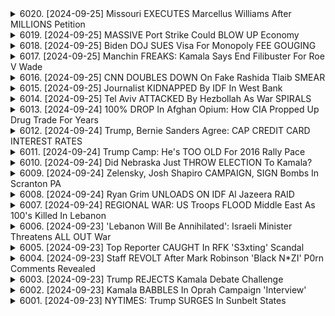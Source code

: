 <details>
<summary>6020. [2024-09-25] Missouri EXECUTES Marcellus Williams After MILLIONS Petition</summary><br>

<a href="https://www.youtube.com/watch?v=u7n_b6mbRUs" target="_blank">
    <img src="https://img.youtube.com/vi/u7n_b6mbRUs/maxresdefault.jpg" 
        alt="[Youtube]" width="200">
</a>

# Missouri EXECUTES Marcellus Williams After MILLIONS Petition

## Breaking Points DCOM - 節目重點整理 (2023/11/17)

**一、馬克·威廉斯死刑案概要**

*   **案情**: 毛里西斯·威廉斯因強姦及謀殺案被判處死刑，執行時間已定，引發爭議。
*   **證據不足**: 雖在被告車內尋獲部分受害人財物，但缺乏 DNA、指紋等法醫證據直接證明其犯罪。
*   **主要證人證詞**: 維基判罪依據主要為前女友及獄中告密者的證詞。此二人皆已身故，案情存在疑慮。
*   **DNA證據爭議**: 節目強調，DNA證據是此案爭議的關鍵因素。此案例本身即是對死刑議題的反駁。
*   **死刑執行趨勢**:  本週有5個州計劃執行死刑，是過去二十多年來首見。

**二、卡瑪拉·哈里斯的背景**

*   **檢事長經歷**:  卡瑪拉·哈里斯在擔任地區檢事時，經常引用無罪釋放案例的論證。
*   **案件質疑**:  節目質疑，她在威廉斯案中的立場，其過去的論述與現狀不一致，並暗示她在案件的清白程度。
*   **種族等級議題**:  討論了種族、階級等因素，以及保守運動在階級問題上的影響。

**三、節目嘉賓與話題**

*   **Ryan Grim安全返國**: Ryan在多哈經歷緊張情況，節目表達了對其安全的關心，並讚揚其新聞報導的质量。
*   **喬治鎮會議**:  節目嘉賓分享在喬治鎮舉行的會議上的見聞。
*   **下週節目預告**: 節目透露下週有討論會，並提到了主持人的時間安排。
*   **贊助及節目推廣**: 節目提及贊助商（POS咖啡）及邀請聽眾订阅 Breaking Points DCOM頻道。
*   **節目形式**:  節目以DCOM（每日完整版）的形式提供，不對內容進行分割。
</details>

<details>
<summary>6019. [2024-09-25] MASSIVE Port Strike Could BLOW UP Economy</summary><br>

<a href="https://www.youtube.com/watch?v=ivkpy6AqOfI" target="_blank">
    <img src="https://img.youtube.com/vi/ivkpy6AqOfI/maxresdefault.jpg" 
        alt="[Youtube]" width="200">
</a>

# MASSIVE Port Strike Could BLOW UP Economy

## 關於美國港口罷工事件重點整理（根據文本內容）：

**一、罷工事件背景與可能的後果：**

* **事件緣由：** 美國國際長距離港務工人聯盟（ILWU）與港口碼頭業者未能達成新勞動合約，面臨10月1日罷工期限。
* **經濟影響：**
    * 如果發生罷工，可能導致節慶購物季供應鏈嚴重中斷。
    * 商品進口延遲，農產品可能在港口腐爛。
    * 可能加劇通膨，美國家庭面臨自疫情以來前所未有的產品短缺和價格高漲。
    * 每次港口關閉一天， backlog恢復需要約5天時間，即使罷工僅10天，可能造成2個月的 backlog。
* **政治影響：** 正在大選之期，與東巴勒斯坦的鐵路事故（類似事件）相較，對現任總統拜登的政治風險極高。

**二、可能的介入及策略：**

* **美方政府介入：**
    * 白宮可能強制勞工重返工作岗位。
    * 透過政治手段干預，若不被公眾關注，政府能較易成功阻止罷工。
* **企業角度：**
    * 美國鞋類服裝協會(AAFA) 強烈呼籲拜登政府介入，避免更嚴重的經濟後果。
* **罷工方的考量：**
    * 罷工是為爭取勞工權益，但可能導致供應鏈中斷和經濟損失。

**三、關鍵人物及組織：**

* **喬·拜登總統：** 持續面臨勞工抗爭，需在勞工權益及經濟影響間取得平衡。
* **皮特·布迪吉格（美國運輸部長）：** 在協商中扮演關鍵角色，需要促成雙方協議。
* **史蒂夫·拉默（AAFA社長兼CEO）：** 強烈呼籲政府介入，強調罷工對經濟的負面影響。
* **美國國際長距離港務工人聯盟（ILWU）：** 勞方代表，爭取勞工權益。

**四、市場反應和聯邦準備委員會政策：**

* **市場反應：** 聯邦準備委員會降息0.5個百分點，市場普遍預期。
* **經濟政策：** 聯準會降息可能緩解罷工造成的經濟壓力，但也可能加劇通膨。

**五、外部影響及政治操弄：**

* **自由黨（Freedom Caucus）的影響：** 即使在政府封鎖問題上無力左右，部分億萬富翁的資金也無法改變罷工的影響力。
* **美國內政治力量的角力：** 罷工事件被不同政治力量利用，操弄議題。



本整理旨在提供文本的主要信息和重點，以條列式呈現，方便理解和參考。
</details>

<details>
<summary>6018. [2024-09-25] Biden DOJ SUES Visa For Monopoly FEE GOUGING</summary><br>

<a href="https://www.youtube.com/watch?v=xV4mHq2uqVY" target="_blank">
    <img src="https://img.youtube.com/vi/xV4mHq2uqVY/maxresdefault.jpg" 
        alt="[Youtube]" width="200">
</a>

# Biden DOJ SUES Visa For Monopoly FEE GOUGING

## 談話重點整理：美國議會、遊說及刷卡費用爭議

以下精簡整理了談話內容，並以正式口吻呈現。

**一、遊說與立法過程的運作現狀**

* **利益分配與議會角色:** 議會成員投入大量時間和精力於不同經濟利益團體之間進行利益分配，而非關注公民權、教育或能源政策等更廣泛的政策議題。
* **議會如同寄生蟲:** 議會的角色如同宿主上的寄生蟲，游說者如同寄生蟲滋生和繁殖的媒介。游說者透過競選資金贊助等方式影響立法過程。
* **操縱立法過程:** 議員會故意提出對某些大型企業不利的法案，以此引誘企業遊說並提供政黨競選資金，以圖回饋金錢，從而達到政治利益。

**二、信用卡刷卡費(Swipe Fee)爭議與立法案例**

* **背景:** 議會嘗試透過立法來限制商家可收取的信用卡刷卡費用上限，以降低消費者的交易成本。
* **游說及資金挹注:** 信用卡公司，例如維薩(Visa)，透過雇傭議會成員，並資助競選活動，來反對對其不利的法案。
* **案例：達班修正案(Durban Amendment):** 針對刷卡費的立法，多年來持續受到游說影響，並不斷延宕，成為游說團體介入立法過程的典型範例。

**三、司法部(Department of Justice)的角色與挑戰**

* **反托拉斯政策執行需求：** 呼籲司法部積極執行反托拉斯政策，限制企業壟斷行為及游說介入立法。
* **人事安排及利益衝突：** 司法部人事安排受游說影響，可能產生利益衝突。
* **人員流動及影響力：** 前司法部官員加入游說團體，利用其影響力推動對其客戶有利的政策。
* **法源與權力限制：** 呼籲司法部在有明確法律授權前提下執行反托拉斯政策，避免受到最高法院的挑戰。

**四、政策意涵與呼籲**

* **降低消費者與商家成本：** 透過規範刷卡費用、執行反托拉斯政策等措施，降低消費者和商家的交易成本。
* **健全立法程序:** 呼籲改革政治獻金制度，建立更加透明的游說規範，保障立法過程的獨立性和公正性。
* **政府職能:** 認為政府應該積極監管企業行為，維護市場競爭，保障公共利益。
</details>

<details>
<summary>6017. [2024-09-25] Manchin FREAKS: Kamala Says End Filibuster For Roe V Wade</summary><br>

<a href="https://www.youtube.com/watch?v=uDWivmjZnEE" target="_blank">
    <img src="https://img.youtube.com/vi/uDWivmjZnEE/maxresdefault.jpg" 
        alt="[Youtube]" width="200">
</a>

# Manchin FREAKS: Kamala Says End Filibuster For Roe V Wade

## Breaking Points 討論重點整理：參議院議事阻撓（Filibuster）爭議

**總論:** 此片段討論了美國參議院議事阻撓機制，以及民主黨內部近年來關於取消此機制，特別是在關鍵法案表決上，的爭論。焦點集中在民主黨內對於議事阻撓的策略性考量，以及它在政治格局變化中的作用。

**一. 歷史背景與演變:**

*   **早期議事阻撓:** 最初作為一種防止多數黨壓迫少數黨的手段。
*   **司法任命改革 (2013):** 由於共和黨利用議事阻撓拖延司法任命，民主黨在2013年對低層級司法任命進行了改革，降低了取消議事阻撓的必要票數（從60票降到51票）。
*   **持續的議事阻撓壓力:** 儘管如此，議事阻撓仍被用於阻擋更多法案通過，導致民主黨內部要求徹底取消議事阻挠的呼聲越來越高。

**二. 民主黨內部爭論:**

*   **取消議事阻撓的支持者:** 認為必須取消議事阻撓，才能讓民主黨更有效推動立法議程，特別是在面臨共和黨的全面阻撓時。
*   **保留議事阻撓的支持者:** 擔憂取消議事阻撓將導致民主黨完全掌控立法權力，並可能在未來被共和黨利用。
*   **戰略考量:** 民主黨策略性地選擇在某些議題上取消議事阻撓，而在其他議題上繼續保留它，以取得政治上的平衡。
* **基層呼籲與選民動員：** 議事阻撓的議題可能激勵選民投票，但具體策略仍有討論空間。

**三. 具體人物與立場:**

*   **喬·曼琴 (Joe Manchin):** 民主黨溫派參議員，反對取消議事阻撓，認為它對維護參議院的平衡至關重要。
*   **凱爾斯滕·西內瑪 (Kyrsten Sinema):** 民主黨溫派參議員，與曼琴持相似立場，反對徹底取消議事阻撓。
*   **瑞恩·格里姆 (Ryan Grim):** Breaking Points 的主持人，強調取消議事阻撓對於民主黨推動改革的重要性。
*   **哈里·里德 (Harry Reid):** 前參議院多數黨領袖，在議事阻撓改革的早期階段有所貢獻，並觀察到相關政治影響。
* **克里斯汀·哈里斯:** 相關政策議題的評論者和參與者。

**四. 未來的政治影響預測：**
* 持續的議事阻撓爭議，可能會讓民主黨在關鍵法案表決上陷入僵局。
* 民主黨若能有效利用議事阻撓議題，動員選民，可能在選舉中獲得優勢。
* 若民主黨掌握了國會和白宮，取消議事阻撓的可能性將大大增加。

**總結:** 議事阻撓機制是美國參議院獨特的立法程序，它既有維護少數權益的正面作用，也被批評為阻礙立法效率的負面因素。 民主黨內部對此的爭論，反映出其對政治策略的考量和對未來政治格局的判斷。
</details>

<details>
<summary>6016. [2024-09-25] CNN DOUBLES DOWN On Fake Rashida Tlaib SMEAR</summary><br>

<a href="https://www.youtube.com/watch?v=L_QFCPgfaHg" target="_blank">
    <img src="https://img.youtube.com/vi/L_QFCPgfaHg/maxresdefault.jpg" 
        alt="[Youtube]" width="200">
</a>

# CNN DOUBLES DOWN On Fake Rashida Tlaib SMEAR

以下是文本重點整理，以小節和條列式呈現，力求清晰客觀：

**一、事件概述**

*   這篇討論聚焦於美國眾議員拉西達·特萊布(Rashida Tlaib) 與密西根州檢察長丹娜·內瑟爾(Dana Nessel) 之間的一系列爭論，以及媒體的報導方式。
*   核心爭點在於，特萊布指責內瑟爾對支持巴勒斯坦的學生抗議者採取行動存在偏見，而內瑟爾則反駁指控，認為特萊布的言論是對她的污名化。

**二、特萊布的聲明及立場**

*   特萊布聲稱內瑟爾對抗議者存在偏見，認為這源於普遍存在的反巴勒斯特偏見，而並非與內瑟爾的宗教信仰 (她是猶太人) 相關。
*   特萊布表示，密西根大學可能對內瑟爾施壓，使其針對抗議者採取行動。
*   特萊布強調，她指責的是普遍的反巴勒斯特偏見，而非個人或基於宗教信仰的偏見。

**三、內瑟爾的回應及立場**

*   內瑟爾反駁特萊布的指控，稱其言論是對她的污名化，並且歪曲了她的真實意圖。
*   內瑟爾認為，她針對抗議者的行動是基於法律和程序，而非基於任何偏見。

**四、媒體報導的爭議點**

*   報導中存在基於黨派立場，將特萊布的言論誤讀或斷章取義的現象。
*   媒體將特萊布的真實意思轉變為，指控內瑟爾因為她的猶太教信仰而存在偏見。
*   討論認為，這種媒體報導扭曲了真相，並且對特萊布的真實觀點造成了誤讀。

**五、核心爭論點歸納**

*   特萊布聲稱的是普遍存在的反巴勒斯特偏見，而非基於宗教信仰或個人身份的偏見；
*   內瑟爾對此的強烈否認並認為特萊布的言論是污名化；
*   媒體報導中可能存在的偏頗和誤讀，導致情況更加複雜。

**六、進一步討論點**

*   文章強調了媒體在報導敏感的政治問題時保持客觀和中立的重要性。
*   文章倡議，應以原話和事實為基礎進行報導，避免扭曲或歪曲當事人的真實意圖。
*   文章認為，事件本身可以作為學生新聞學課程的案例研究，探討媒體偏見和事實核查等重要課題。

希望以上重點整理能夠清楚地呈現文本的核心信息。
</details>

<details>
<summary>6015. [2024-09-25] Journalist KIDNAPPED By IDF In West Bank</summary><br>

<a href="https://www.youtube.com/watch?v=P70aDjnQeXY" target="_blank">
    <img src="https://img.youtube.com/vi/P70aDjnQeXY/maxresdefault.jpg" 
        alt="[Youtube]" width="200">
</a>

# Journalist KIDNAPPED By IDF In West Bank

## 学術文本内容总結

**总述:** 文本主要讲述了一位名为 Mujahid al-Sadi (穆賈希德·薩迪) 的巴勒斯坦记者在西岸地区遭遇以色列国防军 (IDF) 抓捕与拘留的情况。文章表达了对记者处境的担忧，以及对以色列国防军对此事件信息不透明的质疑。

### **一、事件主体与背景**

*   **主要人物:** 穆賈希德·薩迪，一个在巴勒斯坦地区享有较高声誉的阿拉伯语记者。他曾报道过记者 Shireen Abu Akleh (希琳·埃布阿克萊) 被枪杀的新闻。
*   **发生地点:** 西岸地区 (具体为珍宁)。
*   **事件起因:** 文本显示，记者穆賈希德·薩迪在9月19日遭到以色列国防军以突袭方式在其家中逮捕。目前逮捕原因不明。
*   **拘留场所:** 珍宁附近的哈爾瑪監獄 (Jalama Prison)，该监狱以环境恶劣、存在酷刑等恶名广泛为人知。

### **二、事件经过与描述**

*   **逮捕细节:** 以色列国防军士兵在深夜 (凌晨2点30分) 突襲記者的家，对其進行了肢體暴力，并将其妻子也一併粗暴对待。
*   **拘留状态:** 被抓捕後，記者先被送至哈爾瑪監獄，後转移至梅吉多監獄 (Megiddo Prison)。
*   **信息渠道:** 信息来源主要来自记者的家属，以及事件相关人士的证述。

### **三、核心论点与质疑**

*   **质疑逮捕合理性:** 文章强调，穆賈希德·薩迪是一位声誉良好的记者，质疑以色列国防军对其进行逮捕的合理性。
*   **关注人权问题:** 文章强调哈爾瑪監獄環境恶劣，存在酷刑，暗示對記者的拘留可能涉及到人权问题。
*   **信息不透明性:** 文章表达了对以色列国防军对此事件信息不透明的质疑，并强调他们要求以色列国防军提供有关此事件的详细信息。

### **四、未来动向与呼吁**

*   **施压 IDF 获取更多信息:** 文字记录显示，他们将继续向以色列国防军施压，要求提供更多关于此案的信息。
*   **寻求公众关注:** 他们呼吁公众通过社交媒体或其他渠道来表达对穆賈希德·薩迪的支持，增加以色列国防军面临的压力。
*  **寻求解决方案与呼吁：** 纪录显示，他们正在考虑采取其他行动，以提高对記者拘留事件的关注度。

**重要说明:** 以上为对文本内容的客观整理，并未包含个人的意见或推测。此文旨在提供清晰、准确的重点摘要，方便研究人员、学生及其他学术人士查阅。
</details>

<details>
<summary>6014. [2024-09-25] Tel Aviv ATTACKED By Hezbollah As War SPIRALS</summary><br>

<a href="https://www.youtube.com/watch?v=0JHy_z3PTQA" target="_blank">
    <img src="https://img.youtube.com/vi/0JHy_z3PTQA/maxresdefault.jpg" 
        alt="[Youtube]" width="200">
</a>

# Tel Aviv ATTACKED By Hezbollah As War SPIRALS

## 內容要點整理：以新聞片段為基礎

此片段涵蓋了對中東地區人道援助及美國財政援助的嚴厲批判。以下按主題進行整理：

**一、人道援助受阻及以色列行為**

*   **人道援助阻塞：** 美國國務院內部報告顯示，以色列確實阻礙人道援助進入加沙地帶，違反了美國的相關法律（尤其是620I條款）。
*   **援助團體受阻攻：** 援助組織即使獲得許可，也經常在以色列檢查點遭到阻撓，甚至遭到射殺。
*   **對以色列行為的評價：** 內部報告指出，以色列的行為超越了必要範圍，接近大規模屠殺定義，儘管並未直接使用此詞彙。
*   **全球中央廚房事件：** 世界中心廚房（WCK）遭遇襲擊後，人道援助情勢稍有改善，但隨後又回落。

**二、美國對以色列的財政援助爭議**

*   **繞道援助的疑雲：** 美國政府將資金轉給以色列，然後再由以色列以武器形式退回美國，這種模式引發質疑。 質疑點集中在銀行手續費的流失。
*   **國務院內部爭議：** 國務院內部官員對目前援助模式表達異議，並認為這違反了相關法律。
*   **官員反對與辭職：** 部分國務院官員對以色列政策持反對態度，並因此提出辭職。

**三、政府內部矛盾與報告**

*   **未公開報告的揭露：** 國務院內部未公開的報告揭示關於以色列阻礙人道援助的更多資訊。
*   **官方說辭與實際操作：** 以色列承諾改善人道援助狀況，但實質性改善有限。

**四、政治影響與未來展望**

*   **對政治影響的評估：** 談論片段暗示國際社會對以色列行動的政治意義，以及如何評估其中所包含的政治訊息。
*   **呼籲行動：** 鼓勵聽眾點贊並訂閱頻道，以支持獨立記者和媒體的運作，並呼籲聽眾考慮加入優質訂閱服務。

總體而言，此片段以批判的口吻描述了美國對以色列的援助，以及以色列在人道援助領域所表現出的行為，並且揭露了美國國務院內部對此政策的爭議和異議。
</details>

<details>
<summary>6013. [2024-09-24] 100% DROP In Afghan Opium: How CIA Propped Up Drug Trade For Years</summary><br>

<a href="https://www.youtube.com/watch?v=TL7qT0goYLw" target="_blank">
    <img src="https://img.youtube.com/vi/TL7qT0goYLw/maxresdefault.jpg" 
        alt="[Youtube]" width="200">
</a>

# 100% DROP In Afghan Opium: How CIA Propped Up Drug Trade For Years

好的，根據對話內容，整理出以下重點：

**一、阿富汗毒品貿易與美國政策的悖論**

*   **阿富汗海洛英的全球影響：** 阿富汗戰爭期間，大量高品質且廉價的海洛英湧入國際市場，對包括美國、俄羅斯、中國、伊朗和歐洲等國家的社會造成了嚴重後果。
*   **美國對阿富汗毒品供應的默許：** 儘管美國政府實行嚴格的緝毒政策，但可能默許阿富汗海洛英流入國際市場。
*   **美國海洛英危機的源頭：** 美國海洛英危機與阿富汗戰爭及海洛英大量湧入存在緊密的聯繫，阿富汗是美國海洛英危機的主要來源。

**二、美國政府對阿富汗毒品貿易的認知與宣傳**

*   **DEA的數據失實：** 美國緝毒局 (DEA) 聲稱美國境內的海洛英未受到阿富汗毒品污染，但這種說法可能不實。
*   **官方宣傳與真相背離：** 美國政府在阿富汗毒品貿易問題上可能存在宣傳與真相背離的情況。
*   **對事實的掩蓋：** 政府可能掩蓋阿富汗毒品對美國海洛英危機的貢獻，以維護政治利益。

**三、阿富汗海洛英貿易的組織結構**

*   **複雜的網絡：** 阿富汗的海洛英貿易網是一個龐大且複雜的組織，涉及多個層次和個人。
*   **主要利益相關者：** 毒品貿易網包括生產商、供應商、運輸人員和分銷商等。
*   **缺乏一致性：** 組織圖不一定能準確反映阿富汗海洛英貿易的實際結構。

**四、美國政策的雙重標準**

*   **口惠實利：** 美国政府一边实施严格的禁毒政策，一边可能默许阿富汗的海洛英贸易。
*   **战争的策略：** 战争可能被用作选择毒品输送者或合法化毒品贸易的工具。
*   **选择性的执法：** 美国政府可能对某些毒品组织采取执法，而对另一些则网开一面。

**總結：**

访谈揭示了阿富汗毒品貿易与美国政策之间的复杂关系，以及美国政府在阿富汗毒品问题上的潜在政治动机和双重标准。
</details>

<details>
<summary>6012. [2024-09-24] Trump, Bernie Sanders Agree: CAP CREDIT CARD INTEREST RATES</summary><br>

<a href="https://www.youtube.com/watch?v=7M7RoipQEAA" target="_blank">
    <img src="https://img.youtube.com/vi/7M7RoipQEAA/maxresdefault.jpg" 
        alt="[Youtube]" width="200">
</a>

# Trump, Bernie Sanders Agree: CAP CREDIT CARD INTEREST RATES

以下是針對文本的條列重點整理:

**一、信用卡利率議題核心**

*   **議題**: 討論美國的信用卡利率上限議題。
*   **核心爭點**: 針對信用卡公司的高利率空間是否有必要加以規範。討論內容包括：是否應該通過立法限制利率上限（例如10%）以保護消費者。
*   **公眾意見**: 大部分美國民眾支持限制利率，但政治捐款可能阻礙議會通過相關法案。

**二、現任政府或候選人的態度及行動**

*   **特朗普 (Trump)**：2016年曾提出部分大眾主義政策，但後續未積極推動。在稅務改革(TCJA)等其他議題上，多數政策由捐助者決定。
*   **卡玛拉·哈里斯 (Kamala Harris)**：曾提倡限制利率方案，但由於捐款方的反對，不再積極倡議。
*   **班·沙庇羅 (Ben Shapiro)** 與 **維·拉馬·斯瓦米 (V.I. Ramaswami)** 等保守派評論員：通常對此類政策持反對態度，認為是社會主義，但民眾普遍對此支持度高。

**三、政治與遊說的影響**

*   **政治捐款**: 強調遊說團體的影響力，特別是來自維士、萬事達等金融機構的捐款，可能阻礙立法者推動保護消費者的法案。
*   **遊說力量**: 金融機構懂得在議會如何運作，能夠阻止不利於他們的法案通過。

**四、政策通過的可能性**

*   **議會制約**: 強調任何政策，尤其是涉及稅收或利率上限的政策，都需要議會通過才能生效。
*   **信用卡公正法**: 若議會無法通過信用卡公正法案，則設定利率上限困難重重。
*  **普及性**: 若有90%民眾支持，法案通過的可能性會大幅提升，但仍受到政治與遊說勢力影響。

**五、其他觀點**

*   **自由市場 vs. 監管**: 提及自由市場原則與消費者保護之間的緊張關係。
*   **政府补贴与监管**: 提到信用卡公司受到政府补贴，以及企業所獲得的補助金，這與自由市場原則存在矛盾。
*  **個人崇拜**: 說明特朗普的個人魅力，能夠強行推動看似不可能的政策，但同時，也讓政策容易受到捐款者的影響。

**六、呼籲行動**

*    鼓勵觀眾點讚、留言以擴散資訊，並鼓勵觀眾訂閱以支持獨立媒體。
*    呼籲民眾支持獨立媒體，以及節目breakingpoints tocom。
</details>

<details>
<summary>6011. [2024-09-24] Trump Camp: He's TOO OLD For 2016 Rally Pace</summary><br>

<a href="https://www.youtube.com/watch?v=5ZyYndnfjfo" target="_blank">
    <img src="https://img.youtube.com/vi/5ZyYndnfjfo/maxresdefault.jpg" 
        alt="[Youtube]" width="200">
</a>

# Trump Camp: He's TOO OLD For 2016 Rally Pace

## 內容重點整理：關於川普夫婦和競選策略

以下整理了該段文字的核心要點，以小節呈現，並採用條列格式：

**一、競選活動現況與策略變化 (川普自身)**

* **競選活動步調放緩：** 相較於過往，川普的競選活動節奏明顯慢了下來。
* **資源轉向：** 競選資金可能流向其他事項，例如法律費用。
* **競選焦點：** 競選重點可能從廣泛的訴求，轉向更精準的目標族群。

**二、梅拉妮亞· ترامب的角色與現況**

* **低調的競選參與：** 梅拉妮亞目前很少公開參與競選活動。
* **回憶錄和個人專注：** 她正撰寫自傳，並著重於個人生活和回憶，而非丈夫的競選。
* **出席募款活動：** 她接受了一個共和黨團體的近25萬美元的演講邀約，但資金來源不明確。
* **與傳統第一夫人的對比：** 她在競選活動中的角色與傳統的第一夫人有明顯不同，保持神秘感。

**三、川普夫婦關係及政治生活反思**

* **婚姻與期望的落差：** 分析人士認為，梅拉妮亞在結婚時或許未預見現在的生活，感受到政治生活的壓力。
* **政治配偶的困境：** 許多政治配偶可能並未選擇這種生活，被捲入政治的漩渦。
* **米歇爾·歐巴馬的經驗：**  提到奧巴馬的自傳中，米歇爾曾一度反對奧巴馬參選，也對她的角色產生了不滿，反映了政治配偶可能面臨的困境。

**四、競選募款及透明度問題**

* **資金流動不明：**梅拉尼亞的演講費來自哪個來源仍然不明確，引發對競選資金透明度的質疑。
* **資金流向分析：** 競爭者可能會利用這些信息來攻擊川普陣營。

**總結：**

該文本主要探討了現任總統川普的競選策略變化、第一夫人梅拉妮亞在此過程中扮演的角色（或缺乏角色）、以及政治婚姻及其可能帶來的困境。同時，文本也突出了競選資金透明度的問題，以及這些問題可能對政治競爭產生的影響。
</details>

<details>
<summary>6010. [2024-09-24] Did Nebraska Just THROW ELECTION To Kamala?</summary><br>

<a href="https://www.youtube.com/watch?v=hQFLUY0ESPA" target="_blank">
    <img src="https://img.youtube.com/vi/hQFLUY0ESPA/maxresdefault.jpg" 
        alt="[Youtube]" width="200">
</a>

# Did Nebraska Just THROW ELECTION To Kamala?

好的，以下是針對您提供的文本，以客觀、正式的語言進行的重點整理，並以小節和條列式呈現：

**一、選舉大勢與競況分析 (美國中期選舉)**

*   **整體態勢：** 選舉氛圍緊張，多州競爭激烈，各州政治地景差異大。
*   **焦點州：**
    *   **北卡羅萊納州：** 由於共和黨候選人的爭議（「黑納粹」案），及州內共和黨過激立場，民主黨可能藉此逆轉選情，取得選票。共和黨州長候選人遭遇廣告支出減少，資金嚴重不足。
    *   **威斯康辛州/賓夕法尼亞州/密歇根州：** 民主黨候選人在這些工業地帶表現更好。
    *   **亞利桑那州：** 仍有高度不確定性。

**二、選民行為與議題影響**

*   **選民傾向：** 郊區選民可能因為中絶議題等原因傾向民主黨。
*   **議題影響：**
    *   **中絶議題：** 影響選民對共和黨候選人的看法。
    *   **黑人種族議題：** 北卡羅萊納州共和黨候選人的爭議性言論對選情造成重大衝擊。

**三、個別州的重點分析**

*   **北卡羅萊納州：**
    *   **州長選舉：** 民主黨候選人領先，得益於共和黨候選人的爭議與政治立場的激化。
    *   **資金流動：** 民主黨候選人的政治廣告支出遠高於共和黨，差距巨大。
    *   **共和黨內部問題：** 州共和黨過於激進立場，導致部分選民轉向民主黨。
*   **威斯康辛州/賓夕法尼亞州/密歇根州：** 民主黨候選人在這些工業地帶表現優於其他州。

**四、州與聯邦選舉趨勢**

* **州級選舉：** 州長選舉與州議會選舉對於州內政策具重要影響。
* **聯邦選舉：** 參議院選舉對於聯邦政策影響重大。

**五、選舉預測與評估**

*   **選舉預測難度：** 美國選舉多變性強，選舉預測難度高，需要綜合評估各項因素。
*   **民意調查：** 民意調查結果受樣本、時間、提問方式等多重因素影響，準確性有限。
* **選舉模型:** 專業的選舉模型可以幫助更精準的預測選舉結果。
* **選舉預測者:** Logan Phillips (選舉模型專家)認為，北卡羅萊納州的共和黨可能面臨選票流失。

希望以上重點摘要對您有幫助。
</details>

<details>
<summary>6009. [2024-09-24] Zelensky, Josh Shapiro CAMPAIGN, SIGN Bombs In Scranton PA</summary><br>

<a href="https://www.youtube.com/watch?v=YLu2FzSgVRg" target="_blank">
    <img src="https://img.youtube.com/vi/YLu2FzSgVRg/maxresdefault.jpg" 
        alt="[Youtube]" width="200">
</a>

# Zelensky, Josh Shapiro CAMPAIGN, SIGN Bombs In Scranton PA

## 發言重點摘要：美國外交政策與地緣政治風險分析

**總體論點：** 美國目前的外交政策方向不明確，且長期以來的外交決策失敗帶來了巨大風險，不僅加劇了全球衝突，也對美國自身的經濟和戰略利益造成損害。

**一．烏克蘭衝突及對美國影響**

*   **援助合理性:** 對烏克蘭的資金援助缺乏清晰的戰略目標，不明美國為何要投入資源保護烏克蘭領土，與美國內部的利益關聯薄弱，更遑論對美國人民的好處。
*   **國內經濟影響：** 戰爭擴大、潛在的供應鏈中斷、能源價格波動，這些風險對美國經濟造成直接影響。
*   **地緣戰略考量：** 烏克蘭的戰事可能升級，甚至演變成核戰，而美國對此缺乏有效地控制手段。

**二．以色列-巴勒斯坦衝突與中東局勢**

*   **超黨派共識的負面影響：** 超黨派對以色列的無限支持，使得美國難以制定符合自身利益的中東政策，忽略了區域人民的生命安全。
*   **戰略方向不明：** 未能有效控制以色列的行為，可能導致地區衝突升級，影響地緣戰略穩定的同時，也未能確保美國的利益。
*   **地緣戰略風險：** 中東局勢的動盪可能波及全球能源市場、貿易路線等，對全球經濟造成衝擊。

**三．長期外交決策的失敗與影響**

*   **歷史教訓：** 像伊拉克戰爭、阿富汗戰爭等錯誤的外交決策造成了巨大的經濟和生命成本，並對美國的全球地位產生負面影響。
*   **短期思維：** 缺乏長期的戰略規劃，導致政策制定過於注重短期利益，忽略了潛在的長期風險。
*   **經濟模式問題：** 美國經濟過度依賴戰爭產業，將資源投入到破壞性的事業，這種模式不具可持續性。

**四．對現狀的擔憂**

*   **缺乏領導力：** 缺乏明確的政策方向，導致美國在全球範圍內無法有效推動自身利益，也無法維護世界和平。
*   **全球風險增加：** 超級大國對於戰爭的決策能力、全球衝突和經濟風險增加。
*   **無可預測性增強：** 各大國之間的關係惡化，地緣政治風險增加，全球局勢的複雜性和不確定性增加。
*   **被動應變：** 全球超能力的政策制定被外部力量所控制，導致缺乏主動性。

**總結：** 演說者對美國當前的外交政策方向，以及未來發展的趨勢表達出極大的擔憂。指出了美國必須改變長期以來的外交策略，才能應對日益複雜的全球挑戰，確保自身利益和世界和平。
</details>

<details>
<summary>6008. [2024-09-24] Ryan Grim UNLOADS ON IDF Al Jazeera RAID</summary><br>

<a href="https://www.youtube.com/watch?v=QI1PsGXoSzM" target="_blank">
    <img src="https://img.youtube.com/vi/QI1PsGXoSzM/maxresdefault.jpg" 
        alt="[Youtube]" width="200">
</a>

# Ryan Grim UNLOADS ON IDF Al Jazeera RAID

## 讨论内容要点整理：以色列对阿 Jazeera 的打压及更广泛的影响

**背景：** 此段讨论围绕以色列对阿 Jazeera 媒体机构展开的行动及其对地区和全球影响，重点关注新闻自由、信息访问和地区冲突风险。

**一、以色列对阿 Jazeera 的行动**

*   **办公室突袭：** 以色列军队突袭了阿 Jazeera 在西岸拉马拉的办公室，没收设备，使用了催泪瓦斯，并威胁销毁存档资料。
*   **办公室停封：** 以色列政府以“煽动恐怖主义”为由下令停封阿 Jazeera 巴勒斯坦办公室，并延长了停封期限。
*   **记者限制：** 阿 Jazeera 记者被禁止在西岸进行报道，且有多名记者在冲突中被以色列杀害。

**二、对阿 Jazeera 行动的影响**

*   **新闻自由受损：** 此行为是对新闻自由和言论自由的践踏，限制了民众获取各种角度的信息。
*   **信息屏蔽：** 阿 Jazeera 是少数几个持续报道加沙冲突的网络之一，停封其巴勒斯坦办公室意味着信息来源减少，民众难以全面了解局势。
*   **地区局势加剧：** 阿 Jazeera 在中东地区的民众中拥有广泛影响力，其报道对公众舆论有重要影响。
*   **冲突风险：** 阻止阿 Jazeera 报道可能加剧地区的紧张局势，引发其他国家或地区民众的不满。

**三、讨论中的其他观点**

*   **信息透明度：** 评论员强调，若以色列真如宣称，应该允许媒体自由报道，展示其行动，而不是限制信息传播。
*   **新闻报道的重要性：** 评论员赞扬了阿 Jazeera 在报道巴勒斯坦冲突中发挥的作用，认为其对了解局势至关重要，即使报道内容与某些立场不同。
*   **新闻报道的真实性：** 评论员将阿 Jazeera 的前线报道与伊拉克战争期间美国军事记者在战区的报道相提并论，强调独立记者在揭露真相方面的作用。

**四、对未来局势的担忧**

*   **地区冲突风险升高：** 评论员担忧，如果包括约旦、伊朗、卡塔尔、沙特阿拉伯等国的民众对以色列的行动感到愤怒，地区冲突可能会激化。
*   **信息控制加剧：** 评论员认为，以色列的行为是在试图控制信息传播，阻止世界了解加沙和西岸的真实情况。
*   **缺乏独立报道：** 评论员指出，由于缺乏独立的媒体报道，公众对巴勒斯坦冲突的了解受到严重限制。

总而言之，此段讨论聚焦于以色列压制阿 Jazeera 的行为，以及由此可能引发的一系列负面影响，呼吁保障新闻自由、促进信息流通，以维护地区和平与稳定。
</details>

<details>
<summary>6007. [2024-09-24] REGIONAL WAR: US Troops FLOOD Middle East As 100's Killed In Lebanon</summary><br>

<a href="https://www.youtube.com/watch?v=RZQIydmtRws" target="_blank">
    <img src="https://img.youtube.com/vi/RZQIydmtRws/maxresdefault.jpg" 
        alt="[Youtube]" width="200">
</a>

# REGIONAL WAR: US Troops FLOOD Middle East As 100's Killed In Lebanon

## Breakingpoints.com 評論重點整理：以中東局勢分析為中心

以下整理自Breakingpoints.com評論(文字稿) 的重點，以清晰、客觀的條列方式呈現：

**一、總體局勢評估及美國政府的失敗**

*   **以色列的策略目標：** 以色列总理納坦雅庫(BB) 顯然希望引誘伊朗直接參與衝突，實現以色列與伊朗的正面衝突，並藉此拉美國下水介入。
*   **美國的戰略失誤：** 指出拜登政府在中東局勢採取行動的方式呈現了失敗，並且未能有效管控局勢。美國派兵至該地區，戰略意義不明，未見明確的利益獲取。
*   **美國政府的立場：** 共和黨與民主黨政治家普遍聲援以色列，但批評此舉如同宗教儀式般毫無根據，未能對局勢帶來實質改善。 

**二、以色列對黎巴嫩的潛在攻勢與目標**

*   **正當化攻勢的論述：** 以色列試圖以保護黎巴嫩人民的藉口，為對黎巴嫩的潛在攻擊做正當化，意圖向美國國內民眾傳遞敘事。
*   **挑釁伊朗的意圖：** 以色列可能希望藉由對黎巴嫩的行動，引誘伊朗直接介入，以此實現長久以來的願景, 即：以色列與伊朗的衝突, 並將美國捲入其中。

**三、西岸地區局勢的惡化與以色列策略**

*   **經濟施壓：** 以色列切断向西岸地區的税收支付, 加劇了西岸的經濟困境。
*   **勞工限制：** 禁止巴勒斯坦人前往以色列工作, 进一步加剧了西岸地区的经济壓力。
*   **暴力和軍事入侵：** 西岸地區遭受入植者暴力事件增加、以軍入侵等問題。
*   **製造動亂：** 以色列可能有意在西岸地區再次製造類似「伊納塔」大型暴動的事件, 為攻擊西岸地區鋪路。

**四、美國政府的策略與局勢的評估**

*   **缺乏管控：** 拜登政府未能有效管控局勢，未能及時對以方的行動進行約束。
*   **自律令人驚訝：** 即使在以色列領土受襲後，伊朗仍保持高度克制，這顯示了其強大的自律能力，並可能成為未來衝突的轉捩點。
*   **美國的未來參與：** 評論員擔心美國將以最糟糕的方式捲入中東衝突，並對美國政府的政策表示擔憂。

**總結：** 评论員認為以色列正採取一系列行動，旨在引誘伊朗直接參與衝突, 並藉此將美國捲入中東地區的戰爭。同時，拜登政府在管控局勢方面表現出不足，未能有效阻止以方的挑釁行為。
</details>

<details>
<summary>6006. [2024-09-23] 'Lebanon Will Be Annihilated': Israeli Minister Threatens ALL OUT War</summary><br>

<a href="https://www.youtube.com/watch?v=VS5cnlG5clg" target="_blank">
    <img src="https://img.youtube.com/vi/VS5cnlG5clg/maxresdefault.jpg" 
        alt="[Youtube]" width="200">
</a>

# 'Lebanon Will Be Annihilated': Israeli Minister Threatens ALL OUT War

## 評論對中東衝突的重點摘要

**總述:** 此評論詳細地分析了目前以色列-哈瑪斯衝突以及更廣泛的中東局勢，著重於美國政策的失敗，巴勒斯坦人民的困境，以及衝突可能存在的長期走向。評論者對美國政府在衝突中的立場持強烈批判態度，認為其政策不僅道德上錯失，而且在戰略利益方面也帶來了災難性的後果。

**一、衝突的現狀與美國政策失敗**

*   **衝突加劇:** 自 10 月 7 日以來，衝突已全面擴大，目前已發展成全面戰爭狀態。
*   **美國政策失敗：** 美國的初始目標（阻止衝突升級）已經失敗。拜登政府已放棄阻止衝突擴大，這被評論者認為是一種戰略和道德上的失敗。
*   **以色列對哈瑪斯的行動：** 以色列政府正在進行長期轟炸，可能計畫發動地面攻擊。這被認為是持續的屠殺，且沒有結束的跡象，也沒有和平共處的可能性。
*   **以色列內政：** 儘管持續攻擊，以色列總理奈坦尼胡（Benjamin Netanyahu）的支持率正在回升。

**二、對各方責任和困境的分析**

*   **以色列的責任:** 以色列政府須為其戰爭罪行負責。
*   **國際責任:** 評論者指出，美國也應為衝突負責任，因為美國提供的資金和武器正在被用於殺害黎巴嫩和加薩的平民。
*   **哈瑪斯的觀點:** 評論員認為，哈瑪斯可能會願意承擔數以萬計巴勒斯坦人死亡的代價，以達到其長期目標。
*   **巴勒斯坦困境:** 加薩地區瓦礫遍野，疾病肆虐，生存環境極度惡劣。巴勒斯坦人可能比以色列人活得更長，但生活在死亡和恐懼之中。

**三、對美國政策的批判與未來展望的悲觀主義**

*   **美國的放棄:** 評論員批評美國政府似乎已經放棄了阻止衝突升級，並且默認以色列的軍事行動。
*   **缺乏戰略目標:** 評論員懷疑拜登政府是否真的希望達成和平解決方案，或者只是默許了奈坦尼胡的戰略目標。
*   **對未來的悲觀展望:** 評論員認為，目前的情況下，任何和平解決方案都看不到希望。衝突可能會持續下去，帶來更多的死亡和毀滅。

**四、總結**

評論總體基調悲觀，認為目前的中東衝突已失控，美國政策失敗，各方都面臨嚴峻的挑戰。評論者對未來的局勢持極度悲觀的態度。
</details>

<details>
<summary>6005. [2024-09-23] Top Reporter CAUGHT In RFK 'S3xting' Scandal</summary><br>

<a href="https://www.youtube.com/watch?v=iTVpiKvEnbM" target="_blank">
    <img src="https://img.youtube.com/vi/iTVpiKvEnbM/maxresdefault.jpg" 
        alt="[Youtube]" width="200">
</a>

# Top Reporter CAUGHT In RFK 'S3xting' Scandal

以下整理了文章的重點，以小節劃分並以條列式呈現：

**事件概述：**

*   Ryan Lizza (政治記者) 被控與一位女性 (匿名)發生不當關係，該女性同時也是他的情報來源，且與總統候選人 Robert F. Kennedy Jr. 有關。
*   Lizza 被指控發送不雅訊息和照片給該女性，引發了道德爭議和職業批評。
*   事件也牽涉到 RFK Jr. 與該女性的關係，以及洩漏和情報使用的問題。

**主要爭點分析：**

*   **權力失衡與道德界線：** Lizza 的行為被認為利用其媒體地位尋求私生活關係，且與情報來源有不當關係，觸犯了新聞倫理。
*   **情報保護與洩漏：** 關注 Lizza 與情報來源的互動是否影響其專業客觀性，以及是否洩露了機密資訊。
*   **個人責任與職業生涯：** 討論 Lizza 是否應承擔個人責任，以及該事件對他職業生涯的影響。

**觀點多元呈現：**

*   **對Lizza 的同情：** 部分人認為社會對Lizza 的批評過於嚴厲，並認為其私人行為不應干預其專業生涯。
*   **對Lizza 的譴責：** 許多人譴責Lizza 的行為，認為其不道德、不專業，並對其專業信譽造成損害。
*   **對女性的關注：** 討論社會對女性的質疑，以及女性在此事件中可能受到的不公平對待。

**其他重要論點：**

*   **虛擬關係的界定：** 探討虛擬關係的性質，以及其對人際關係的影響。
*   **政治影響：** 關注該事件對 RFK Jr. 選舉活動的影響，以及其對公眾認知的影響。
*   **媒體道德：** 反思媒體倫理的重要性，以及媒體如何平衡私生活與公眾利益。
*   **性別動力學：** 考慮是否存在性別偏見，以及女性是否因此被不公平對待或受到過度評估。

**總結：**

文章呈現了一系列複雜的道德、職業和個人問題，涉及權力濫用、性別偏見以及媒體的責任。作者提出了多個觀點，並鼓勵讀者批判性地思考事件背後的複雜性。
</details>

<details>
<summary>6004. [2024-09-23] Staff REVOLT After Mark Robinson 'Black N*ZI' P0rn Comments Revealed</summary><br>

<a href="https://www.youtube.com/watch?v=9mYTipudlAg" target="_blank">
    <img src="https://img.youtube.com/vi/9mYTipudlAg/maxresdefault.jpg" 
        alt="[Youtube]" width="200">
</a>

# Staff REVOLT After Mark Robinson 'Black N*ZI' P0rn Comments Revealed

以下はこの動画の重要なポイントをまとめたものです。簡潔で客観的な表現を心がけ、いくつかのセクションに分けて、条項化して整理しました。

**1. 北カロライナ州選挙の状況とロビンソン氏の影響**

*   **接戦の州:** 北カロライナ州は、大統領選挙で非常に重要な州であり、非常に僅差の戦いが予想される。
*   **ロビンソン氏の候補指名:** 共和党のロビンソン氏の候補指名が、同州の選挙状況に複雑さをもたらしている。
*   **世論調査の動向:** 現在、民主党側の州知事候補が、世論調査で二桁優位でリードしており、この差は広がる傾向にある.
*   **共和党内の深刻な問題:** ロビンソン氏の候補指名は、共和党の候補者選定問題の一例であり、他の州でも同様の問題（アリゾナ州のキャリー・レイク氏、以前のウォーカー氏、ミリオ氏など）が見られる。

**2. ロビンソン氏への批判と論争点**

*   **過去の発言:** ロビンソン氏は過去に数々の非常識な発言をしており、民主党側はこの発言を積極的に利用している。
*   **性的疑惑と重罪歴:** ロビンソン氏は過去の事件で有罪判決を受けており、選挙活動をしている人物の中に犯罪歴があることが問題となっている.
*   **トランプ氏との関係:** トランプ氏はロビンソン氏との関係性について言及し、その言動を引用している.

**3. 共和党の選挙活動の課題**

*   **選挙チームの離脱と人材不足:** ロビンソン氏の選挙チームは辞任者が相次ぎ、人材不足が課題となっている。
*   **連携した選挙活動の欠如:** トランプ陣営と州知事陣営との協力体制が不足しており、選挙活動の連携が行き届いていない.

**4. 全体的な分析**

*   **トランプ氏にとって不利な状況:** 現在の状況は、北カロライナ州においてドナルド・トランプ氏にとって必ずしも良い方向に向かっていないことを示唆している。
*   **州全体の選挙の重要性:** 北カロライナ州の選挙結果は、トランプ氏が選挙全体を勝利収められるかどうかに大きく影響する可能性がある。
*   **ナショナルの関心と州レベルの活動:** この動画では、州選挙の重要性と、州政治とナショナルな関心の交差点を浮き彫りにしている.

要約すると、動画は、ロビンソン氏の候補指名が北カロライナ州の選挙に複雑さをもたらし、共和党に深刻な課題をもたらしているという分析を行っています。また、動画は、州レベルの選挙の重要性と、トランプ氏の全体的なキャンペーン戦略にとって、この州がどれほど重要であるかを強調しています。
</details>

<details>
<summary>6003. [2024-09-23] Trump REJECTS Kamala Debate Challenge</summary><br>

<a href="https://www.youtube.com/watch?v=8G8nnjm7cAk" target="_blank">
    <img src="https://img.youtube.com/vi/8G8nnjm7cAk/maxresdefault.jpg" 
        alt="[Youtube]" width="200">
</a>

# Trump REJECTS Kamala Debate Challenge

以下是提供的文字內容的重點整理，使用正式的用語與條列格式呈現：

**一、選舉策略概觀**

*   **風險迴避趨勢：** 兩大陣營（KLA – 代表民主黨陣營，與川普陣營）皆採取高度風險迴避的選舉策略。此策略可能不利於民主流程，限制訊息透明度與選民參與度。
*   **媒體運用失衡：** KLA 陣營過於謹慎利用媒體，尤其是避免讓成員（例如：提姆·沃爾斯）充分參與節目討論或接受媒體採訪。
*   **表演政治效益：** 選民傾向於關注候選人的「表演」而非政策內容。川普成功利用表演政治吸引選民，顯示此類策略的效應。

**二、KLA 陣營策略分析**

*   **提姆·沃爾斯善用：** 提姆·沃爾斯具有優秀的媒體溝通能力與應變技巧，應積極被運用於媒體宣傳。
*   **卡馬拉·哈里斯謹慎：** 哈里斯傾向於謹慎的選舉策略，避免在即興狀況下公開露面，以降低失誤風險。
*   **過度控制訊息：** KLA 陣營過度控制訊息，限制媒體參與與候選人公開發言，可能導致選民對候選人產生不信任感。

**三、選舉策略風險與教訓**

*   **風險與回報：** 選舉活動中應謹慎權衡風險與回報。過度迴避風險可能錯失宣傳良機，而積極參與可能帶來媒體關注。
*   **訊息透明度：** 確保訊息透明度與公開，讓選民充分了解候選人的政策與理念。
*   **選民關注點：** 了解選民真正關心的點（例如，政策內涵而非表面形象），並提供有實質內容的訊息。

**四、具體策略建議**

*   **充分利用提姆·沃爾斯：** 發揮提姆·沃爾斯在媒體溝通方面的優勢，積極參與節目討論，增加媒體曝光率。
*   **加強訊息透明度：** 增加候選人的媒體發言機會，公開宣佈政策理念。
*   **重視政策內容：** 提供有實質內容的政策資訊，讓選民了解候選人的施政目標。

**五、總結**

目前的選舉策略呈現出高度風險迴避，以及對媒體訊息的嚴格控制。此舉雖然可能降低短期風險，但長期而言可能損害民主流程，降低選舉品質。建議兩大陣營採取更開放、更透明的策略，積極參與媒體宣傳，向選民傳達有實質內容的訊息。
</details>

<details>
<summary>6002. [2024-09-23] Kamala BABBLES In Oprah Campaign 'Interview'</summary><br>

<a href="https://www.youtube.com/watch?v=TlgGZuBl_uc" target="_blank">
    <img src="https://img.youtube.com/vi/TlgGZuBl_uc/maxresdefault.jpg" 
        alt="[Youtube]" width="200">
</a>

# Kamala BABBLES In Oprah Campaign 'Interview'

## Kamala Harris 竞选策略及潜在影响分析 - 内容整理

以下根据提供的文本总结，以清晰、客观的方式呈现主要观点，并以章节和列表形式整理：

**一、Kamala Harris 的竞选策略重点**

*   **目标选民群体：** 主要关注黑人选民、拉丁裔选民、以及年轻选民等传统民主党票源。
*   **关键策略：**
    *   **积极争取黑人选民：** 通过自身的参与和影响力，提升民主党在黑人选民中的支持率。
    *   **争取拉丁裔选民：** 在例如亚利桑那州和德克萨斯州南部等拉丁裔人口较多的地区加大投入，争取支持。
    *   **年轻选民：** 提升在年轻选民中的支持率。
*   **竞选信息：**
    *   强调自身对多元民族选民的理解和代表性。
    *   针对不同族裔选民群体，设计针对性的宣传攻势。

**二、选民数据分析及潜在影响**

*   **黑人选民：**
    *   初步世论调查显示，Kamala Harris 的支持率显著高于 Joe Biden。
    *   黑人选民对 Kamala Harris 的支持可能提高民主党的整体选票。
*   **拉丁裔选民：**
    *   特别关注亚利桑那州和德克萨斯州的拉丁裔选民。
    *   特朗普在这些选区表现出一定的实力，需要采取有效策略来争取拉丁裔选民的支持，特别是在南德克萨斯地区。
*   **特朗普潜在优势：**
    *   特朗普在一些以少数族裔为主的州（例如乔治亚州、亚利桑那州、内华达州）表现出较强的竞争力，需要认真评估和应对。
*  **2020年与当前对比：** Kamala Harris 在黑人，拉丁裔和年轻选民中似乎比Joe Biden在2020年获得了更高的支持率。

**三、主要发现与问题**

*   **支持率提升：** Kamala Harris 的参与似乎有效提升了民主党在一些核心选民群体中的支持率。
*   **黑人选民：** 尽管初步调查显示 Kamala Harris 在黑人选民中表现强劲，但仍然需要持续关注该群体中的选票。
*   **潜在风险：** Trump 在少数族裔选民中的持续支持，以及在某些关键州的表现，需要民主党认真应对和分析。
*  **数据解读：** 需要持续进行深入的世论调查，更准确评估选举走势和选民偏好。

**四、总结**
Kamala Harris 正在积极争取少数族裔和年轻选民的支持，以提高民主党的选票。虽然初步调查显示了积极的信号，但需要持续关注选民群体中的变化，并采取相应的应对策略。
</details>

<details>
<summary>6001. [2024-09-23] NYTIMES: Trump SURGES In Sunbelt States</summary><br>

<a href="https://www.youtube.com/watch?v=QYeL7E8Y3zI" target="_blank">
    <img src="https://img.youtube.com/vi/QYeL7E8Y3zI/maxresdefault.jpg" 
        alt="[Youtube]" width="200">
</a>

# NYTIMES: Trump SURGES In Sunbelt States

## 選舉競選重點整理 (基於提供的文本)

**I.  選情總體評估**

*   **僵持態勢：** 目前選舉呈現高度膠著，兩位候選人支持率接近，預計選舉結果難以立即分曉，可能需要數日才能確定。
*   **賭盤數據：** 根據 PolyMarket 數據，選舉賭盤顯示兩位候選人的支持率幾乎平分秋色 (約 51%/49%)。
*   **歷史教訓：** 2020 年大選同樣呈現膠著態勢，最終結果公布歷時數日。

**II. 個州選情分析**

*   **重點關注的藍海州 (傳統民主黨優勢州):**
    *   **威斯康辛州:** 哈里斯略有領先 (50% vs 48%)
    *   **密西根州:** 哈里斯略有領先 (50% vs 48%)
    *   **賓夕法尼亞州:** 支持率接近 (49% vs 49%)
    *   **亞利佐那州:** 哈里斯領先
    *   **內華達州:** 哈里斯領先
    *   **北卡羅來納州:** 哈里斯領先 (稍許)
*   **喬治亞州：** 選情特別膠著，可能成為關鍵的搖擺州。
*   **各州民調差異：** 不同機構的民調結果略有差異，需要綜合評估。

**III. 候選人支持度變化**

*   **哈里斯優勢：** 哈里斯在 NBC 民調中支持度顯著提升，領先幅度為 5%，並創下自 911 事件後布希總統以來最高的漲幅。
*   **各州支持度波動：** 在部分關鍵搖擺州，哈里斯的支持率出現不同程度的波動。

**IV. 選舉風險與挑戰**

*   **法律糾紛：** 前任總統極有可能在選情膠著的情況下，採取法律手段挑戰選舉結果，並聲稱選舉被盜。
*   **驗票延誤：** 郵件投票可能導致驗票進度延遲，進而拖延結果公布時間。
*   **公眾不滿：** 選舉結果可能引發不滿人群的抗議和激動行為。

**V.  建議與展望**

*   **接受曖昧：** 在選舉結束前，應做好應對選舉結果延遲、驗票爭議等情況的準備。
*   **保持耐心：** 需要耐心等待完整的計票結果和驗證過程。
*   **獨立思考：** 對各種信息來源持懷疑態度，獨立思考，避免受到誤導和操縱。

**備註：** 以上是基於提供的文本的整理，可能與實際選情存在差異。建議參考最新的民調、新聞報告及專業分析。
</details>

